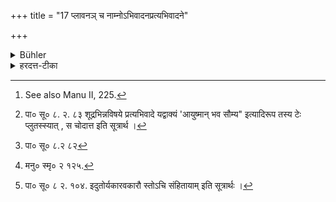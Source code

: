 +++
title = "17 प्लावनञ् च नाम्नोऽभिवादनप्रत्यभिवादने"

+++

<details><summary>Bühler</summary>

17. And when returning the salute of (a man belonging) to the first (three) castes, the (last syllable of the) name (of the person addressed) is produced to the length of three moras. [^13] 


[^13]:  See also Manu II, 225.
</details>

<details><summary>हरदत्त-टीका</summary>

## सूत्रम्
प्लावनं च नाम्नोऽभिवादनप्रत्यभिवादने च पूर्वेषां
वणानाम् ॥ १७ ॥  
## टिप्पनी
अभिवादनस्य यत्प्रत्यभिवादनं तत्राभिवादयितुर्नाम्नः प्लावनं कर्तव्यम् प्लुतः कर्तव्य इत्यर्थः। पूर्वेषां वर्णानां शूद्रर्जितानामभिवादयमानानाम् ।  
[^१]प्रत्यभिवादेऽशूद्र' इति पाणिनीयस्मृतिः। तत्र [^२] वाक्यस्य टे'रित्यनुवृत्तेः प्रत्यभिवादवाक्यस्यान्ते नामप्रयोगः तस्य टेः प्लुतः । 'आयुष्मान् भव सौम्या३ इति प्रयोक्तव्यः । स्मृत्यन्तरवशानाम्नश्च पश्चादकारः। तथा च मनुः —  
[^३]आयुष्मान् भव सौम्येति वाच्यो विप्रोऽभिवादने ।
अकारश्चास्य नाम्नोऽन्ते वाच्यः पूर्वाक्षरः प्लुतः ॥” इति ।  
'आयुष्मान् भव सौम्य देवदत्त ३ अ' इति प्रयोगः । शम्भुर्विष्णुः पिनाकपाणिश्चक्रपाणिरित्यादीनां नाम्नां सम्बुद्धौ गुणे कृते 'एचोऽप्रगृह्यस्यादूराद्धूते पूर्वस्यार्धस्यादुत्तरस्येदुतौ' इत्ययं विधिर्भवति । अन्ते अकारः । [^४] 'तयोर्य्वावचि संहितायाम्' इति यकारवकारौ च भवतः शम्भा३व, विष्णा३व, पिनाकपाणा३य, चक्रपाणा३य, इति । अत्र सूत्रे 'प्रत्यभिवादने चे'ति चकारस्यार्थं न पश्यामः।

अपर आह- 'अभिवादने प्रत्यभिवादने च प्लावन'मिति । अस्मिन्नपि पक्षे द्वन्द्वेनाभिहितत्वाच्चशब्दोऽनर्थक एव । अभिवादने च शास्त्रान्तरे न क्वापि प्लुतो विहितः । तस्मादनर्थक एव चकारः। अनर्थकाश्च निपाता बहुलं प्रयुज्यन्ते ॥ १७ ॥  

[^१]:  

    पा० सू० ८. २. ८३ शूद्रभिन्नविषये प्रत्यभिवादे यद्वाक्यं 'आयुष्मान् भव सौम्य" इत्यादिरूप तस्य टेः प्लुतस्स्यात् , स चोदात्त इति सूत्रार्थ ।  

[^२]: पा० सू० ८.२ ८२  

[^३]: मनु० स्मृ० २ १२५.

[^४]:

    पा० सू० ८ २. १०४. इदुतोर्यकारवकारौ स्तोऽचि संहितायाम् इति सूत्रार्थः ।
</details>
